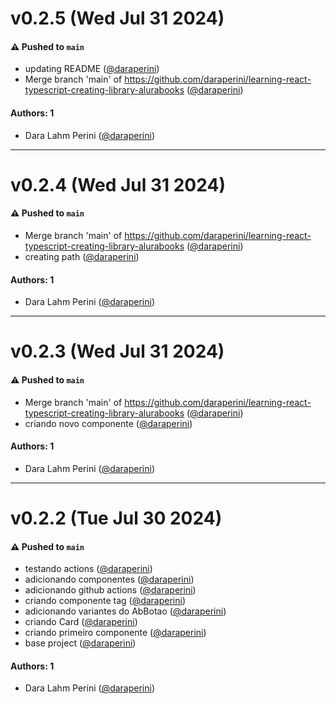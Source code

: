 # v0.2.5 (Wed Jul 31 2024)

#### ⚠️ Pushed to `main`

- updating README ([@daraperini](https://github.com/daraperini))
- Merge branch 'main' of https://github.com/daraperini/learning-react-typescript-creating-library-alurabooks ([@daraperini](https://github.com/daraperini))

#### Authors: 1

- Dara Lahm Perini ([@daraperini](https://github.com/daraperini))

---

# v0.2.4 (Wed Jul 31 2024)

#### ⚠️ Pushed to `main`

- Merge branch 'main' of https://github.com/daraperini/learning-react-typescript-creating-library-alurabooks ([@daraperini](https://github.com/daraperini))
- creating path ([@daraperini](https://github.com/daraperini))

#### Authors: 1

- Dara Lahm Perini ([@daraperini](https://github.com/daraperini))

---

# v0.2.3 (Wed Jul 31 2024)

#### ⚠️ Pushed to `main`

- Merge branch 'main' of https://github.com/daraperini/learning-react-typescript-creating-library-alurabooks ([@daraperini](https://github.com/daraperini))
- criando novo componente ([@daraperini](https://github.com/daraperini))

#### Authors: 1

- Dara Lahm Perini ([@daraperini](https://github.com/daraperini))

---

# v0.2.2 (Tue Jul 30 2024)

#### ⚠️ Pushed to `main`

- testando actions ([@daraperini](https://github.com/daraperini))
- adicionando componentes ([@daraperini](https://github.com/daraperini))
- adicionando github actions ([@daraperini](https://github.com/daraperini))
- criando componente tag ([@daraperini](https://github.com/daraperini))
- adicionando variantes do AbBotao ([@daraperini](https://github.com/daraperini))
- criando Card ([@daraperini](https://github.com/daraperini))
- criando primeiro componente ([@daraperini](https://github.com/daraperini))
- base project ([@daraperini](https://github.com/daraperini))

#### Authors: 1

- Dara Lahm Perini ([@daraperini](https://github.com/daraperini))
